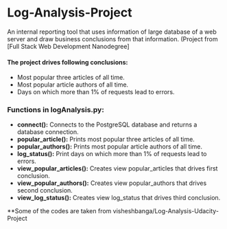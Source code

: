 # Log-Analysis-Project
An internal reporting tool that uses information of large database of a web server and draw business conclusions from that information.
(Project from [Full Stack Web Development Nanodegree]


#### The project drives following conclusions:
* Most popular three articles of all time.
* Most popular article authors of all time.
* Days on which more than 1% of requests lead to errors.

### Functions in logAnalysis.py:
* **connect():** Connects to the PostgreSQL database and returns a database connection.
* **popular_article():** Prints most popular three articles of all time.
* **popular_authors():** Prints most popular article authors of all time.
* **log_status():** Print days on which more than 1% of requests lead to errors.
* **view_popular_articles():** Creates view popular_articles that drives first conclusion.
* **view_popular_authors():** Creates view popular_authors that drives second conclusion.
* **view_log_status():** Creates view log_status that drives third conclusion.


**Some of the codes are taken from visheshbanga/Log-Analysis-Udacity-Project